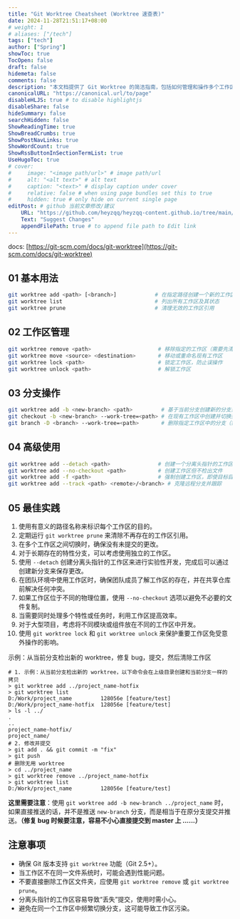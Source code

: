 ```yaml
---
title: "Git Worktree Cheatsheet (Worktree 速查表)"
date: 2024-11-28T21:51:17+08:00
# weight: 1
# aliases: ["/tech"]
tags: ["tech"]
author: ["Spring"]
showToc: true
TocOpen: false
draft: false
hidemeta: false
comments: false
description: "本文档提供了 Git Worktree 的简洁指南，包括如何管理和操作多个工作区以提高开发效率。"
canonicalURL: "https://canonical.url/to/page"
disableHLJS: true # to disable highlightjs
disableShare: false
hideSummary: false
searchHidden: false
ShowReadingTime: true
ShowBreadCrumbs: true
ShowPostNavLinks: true
ShowWordCount: true
ShowRssButtonInSectionTermList: true
UseHugoToc: true
# cover:
#     image: "<image path/url>" # image path/url
#     alt: "<alt text>" # alt text
#     caption: "<text>" # display caption under cover
#     relative: false # when using page bundles set this to true
#     hidden: true # only hide on current single page
editPost: # github 当前文章修改/建议
    URL: "https://github.com/heyzqq/heyzqq-content.github.io/tree/main/content"
    Text: "Suggest Changes"
    appendFilePath: true # to append file path to Edit link
---
```


docs: [https://git-scm.com/docs/git-worktree](https://git-scm.com/docs/git-worktree)

## 01 基本用法

```sh
git worktree add <path> [<branch>]            # 在指定路径创建一个新的工作区，可选地检出指定分支
git worktree list                             # 列出所有工作区及其状态
git worktree prune                            # 清理无效的工作区引用
```

## 02 工作区管理

```sh
git worktree remove <path>                     # 移除指定的工作区（需要先清理工作区内的未提交更改）
git worktree move <source> <destination>       # 移动或重命名现有工作区
git worktree lock <path>                       # 锁定工作区，防止误操作
git worktree unlock <path>                     # 解锁工作区
```

## 03 分支操作

```sh
git worktree add -b <new-branch> <path>         # 基于当前分支创建新的分支并检出到新工作区
git checkout -b <new-branch> --work-tree=<path> # 在现有工作区中创建并切换到新分支
git branch -D <branch> --work-tree=<path>       # 删除指定工作区中的分支（需确保工作区干净）
```

## 04 高级使用

```sh
git worktree add --detach <path>               # 创建一个分离头指针的工作区
git worktree add --no-checkout <path>          # 创建工作区但不检出文件
git worktree add -f <path>                     # 强制创建工作区，即使目标目录非空
git worktree add --track <path> <remote>/<branch> # 克隆远程分支并跟踪
```

## 05 最佳实践

1. 使用有意义的路径名称来标识每个工作区的目的。
2. 定期运行 `git worktree prune` 来清除不再存在的工作区引用。
3. 在多个工作区之间切换时，确保没有未提交的更改。
4. 对于长期存在的特性分支，可以考虑使用独立的工作区。
5. 使用 `--detach` 创建分离头指针的工作区来进行实验性开发，完成后可以通过创建新分支来保存更改。
6. 在团队环境中使用工作区时，确保团队成员了解工作区的存在，并在共享仓库前解决任何冲突。
7. 如果工作区位于不同的物理位置，使用 `--no-checkout` 选项以避免不必要的文件复制。
8. 当需要同时处理多个特性或任务时，利用工作区提高效率。
9. 对于大型项目，考虑将不同模块或组件放在不同的工作区中开发。
10. 使用 `git worktree lock` 和 `git worktree unlock` 来保护重要工作区免受意外操作的影响。

示例：从当前分支检出新的 worktree，修复 bug，提交，然后清除工作区

```SH
# 1. 示例：从当前分支检出新的 worktree，以下命令会在上级目录创建和当前分支一样的拷贝
> git worktree add ../project_name-hotfix
> git worktree list
D:/Work/project_name         128056e [feature/test]
D:/Work/project_name-hotfix  128056e [feature/test]
> ls -l ../
.
..
project_name-hotfix/
project_name/
# 2. 修改并提交
> git add . && git commit -m "fix"
> git push
# 删除无用 worktree
> cd ../project_name
> git worktree remove ../project_name-hotfix
> git worktree list
D:/Work/project_name         128056e [feature/test]
```

**这里需要注意**：使用 `git worktree add -b new-branch ../project_name` 时，如果直接推送的话，并不是推送 `new-branch` 分支，而是相当于在原分支提交并推送。**（修复 bug 时候要注意，容易不小心直接提交到 master 上 ......）**

## 注意事项

- 确保 Git 版本支持 `git worktree` 功能（Git 2.5+）。
- 当工作区不在同一文件系统时，可能会遇到性能问题。
- 不要直接删除工作区文件夹，应使用 `git worktree remove` 或 `git worktree prune`。
- 分离头指针的工作区容易导致“丢失”提交，使用时需小心。
- 避免在同一个工作区中频繁切换分支，这可能导致工作区污染。
